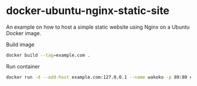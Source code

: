 # docker-ubuntu-nginx-static-site
An example on how to host a simple static website using Nginx on a Ubuntu Docker image.

Build image
```bash
docker build --tag=example.com .
```

Run container
```bash
docker run -d --add-host example.com:127.0.0.1 --name wakoko -p 80:80 example.com
```
